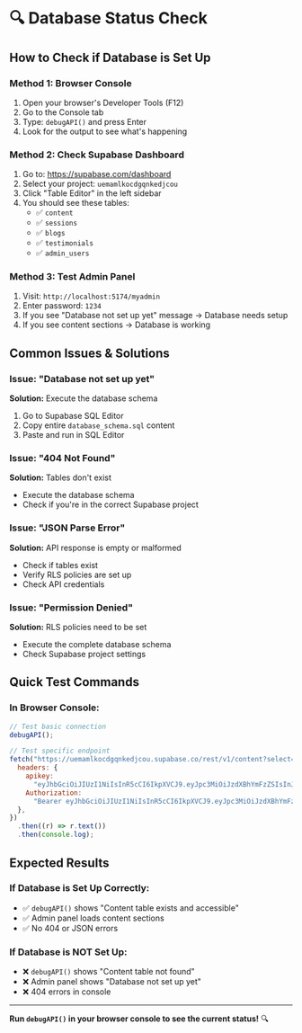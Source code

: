 # 🔍 **Database Status Check**

## **How to Check if Database is Set Up**

### **Method 1: Browser Console**

1. Open your browser's Developer Tools (F12)
2. Go to the Console tab
3. Type: `debugAPI()` and press Enter
4. Look for the output to see what's happening

### **Method 2: Check Supabase Dashboard**

1. Go to: https://supabase.com/dashboard
2. Select your project: `uemamlkocdgqnkedjcou`
3. Click "Table Editor" in the left sidebar
4. You should see these tables:
   - ✅ `content`
   - ✅ `sessions`
   - ✅ `blogs`
   - ✅ `testimonials`
   - ✅ `admin_users`

### **Method 3: Test Admin Panel**

1. Visit: `http://localhost:5174/myadmin`
2. Enter password: `1234`
3. If you see "Database not set up yet" message → Database needs setup
4. If you see content sections → Database is working

## **Common Issues & Solutions**

### **Issue: "Database not set up yet"**

**Solution:** Execute the database schema

1. Go to Supabase SQL Editor
2. Copy entire `database_schema.sql` content
3. Paste and run in SQL Editor

### **Issue: "404 Not Found"**

**Solution:** Tables don't exist

- Execute the database schema
- Check if you're in the correct Supabase project

### **Issue: "JSON Parse Error"**

**Solution:** API response is empty or malformed

- Check if tables exist
- Verify RLS policies are set up
- Check API credentials

### **Issue: "Permission Denied"**

**Solution:** RLS policies need to be set

- Execute the complete database schema
- Check Supabase project settings

## **Quick Test Commands**

### **In Browser Console:**

```javascript
// Test basic connection
debugAPI();

// Test specific endpoint
fetch("https://uemamlkocdgqnkedjcou.supabase.co/rest/v1/content?select=count", {
  headers: {
    apikey:
      "eyJhbGciOiJIUzI1NiIsInR5cCI6IkpXVCJ9.eyJpc3MiOiJzdXBhYmFzZSIsInJlZiI6InVlbWFtbGtvY2RncW5rZWRqY291Iiwicm9sZSI6ImFub24iLCJpYXQiOjE3NTY1MjQ3ODAsImV4cCI6MjA3MjEwMDc4MH0.gAB333dXumqfH1ybXtOQye69l4oBgfWOuR76G104KlM",
    Authorization:
      "Bearer eyJhbGciOiJIUzI1NiIsInR5cCI6IkpXVCJ9.eyJpc3MiOiJzdXBhYmFzZSIsInJlZiI6InVlbWFtbGtvY2RncW5rZWRqY291Iiwicm9sZSI6ImFub24iLCJpYXQiOjE3NTY1MjQ3ODAsImV4cCI6MjA3MjEwMDc4MH0.gAB333dXumqfH1ybXtOQye69l4oBgfWOuR76G104KlM",
  },
})
  .then((r) => r.text())
  .then(console.log);
```

## **Expected Results**

### **If Database is Set Up Correctly:**

- ✅ `debugAPI()` shows "Content table exists and accessible"
- ✅ Admin panel loads content sections
- ✅ No 404 or JSON errors

### **If Database is NOT Set Up:**

- ❌ `debugAPI()` shows "Content table not found"
- ❌ Admin panel shows "Database not set up yet"
- ❌ 404 errors in console

---

**Run `debugAPI()` in your browser console to see the current status!** 🔍
